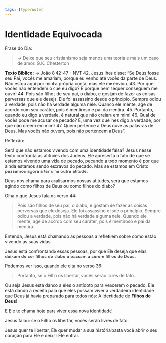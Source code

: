 ```yaml
---
tags: [type/note]
---
```


# Identidade Equivocada

Frase do Dia:
> → Deixe que seu cristianismo seja menos uma teoria e mais um caso de amor.
> G.K. Chesterton

**Texto Biblico:**
→ João 8:42-47 - NVT
42. Jesus lhes disse: “Se Deus fosse seu Pai, vocês me amariam, porque eu venho até vocês da parte de Deus. Não estou aqui por minha própria conta, mas ele me enviou.
43. Por que vocês não entendem o que eu digo? É porque nem sequer conseguem me ouvir!
44. Pois são filhos de seu pai, o diabo, e gostam de fazer as coisas perversas que ele deseja. Ele foi assassino desde o princípio. Sempre odiou a verdade, pois não há verdade alguma nele. Quando ele mente, age de acordo com seu caráter, pois é mentiroso e pai da mentira.
45. Portanto, quando eu digo a verdade, é natural que não creiam em mim!
46. Qual de vocês pode me acusar de pecado? E, uma vez que lhes digo a verdade, por que não creem em mim?
47. Quem pertence a Deus ouve as palavras de Deus. Mas vocês não ouvem, pois não pertencem a Deus”.

Reflexão:

Será que não estamos vivendo com uma identidade falsa?
Jesus nesse texto confronta as atitudes dos Judeus.
Ele apresenta o fato de que se estamos vivendo uma vida de pecado, pecando a todo momento é por que ainda estamos sendo escravos do pecado. 
Mas se estamos em Cristo passamos agora a ter uma outra atitude.

Deus nos chama para analisarmos nossas atitudes, será que estamos agindo como filhos de Deus ou como filhos do diabo?

Olha o que Jesus fala no verso 44:
> Pois são filhos de seu pai, o diabo, e gostam de fazer as coisas perversas que ele deseja. Ele foi assassino desde o princípio. Sempre odiou a verdade, pois não há verdade alguma nele. Quando ele mente, age de acordo com seu caráter, pois é mentiroso e pai da mentira.

Entenda, Jesus está chamando as pessoas a refletirem sobre como estão vivendo as suas vidas.

Jesus está confrontando essas pessoas, por que Ele deseja que elas deixam de ser filhos do diabo e passam a serem filhos de Deus. 

Podemos ver isso, quando ele cita no verso 36:
> Portanto, se o Filho os libertar, vocês serão livres de fato.

Ou seja Jesus está dando a eles o antídoto para vencerem o pecado, Ele está dando a receita para que eles possam viver a verdadeira identidade que Deus já havia preparado para todos nós: A identidade de **Filhos de Deus**!

E Ele te chama hoje para viver essa nova identidade! 

Jesus falou: se o Filho os libertar, vocês serão livres de fato.

Jesus quer te libertar, Ele quer mudar a sua história basta você abrir o seu coração para Ele e deixar Ele entrar.